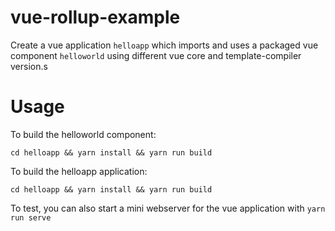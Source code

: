 # vue-rollup-example

Create a vue application `helloapp` which imports and uses a packaged vue component 
`helloworld` using different vue core and template-compiler version.s

# Usage

To build the helloworld component:

`cd helloapp && yarn install && yarn run build`

To build the helloapp application:

`cd helloapp && yarn install && yarn run build`

To test, you can also start a mini webserver for the vue application with `yarn run serve`
